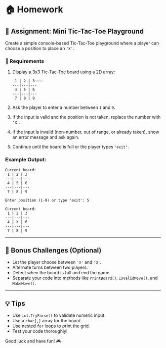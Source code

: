 # 🏠 Homework

## 🧩 Assignment: Mini Tic-Tac-Toe Playground

Create a simple console-based Tic-Tac-Toe playground where a player can choose a position to place an `'X'`.

### 📝 Requirements

1. Display a 3x3 Tic-Tac-Toe board using a 2D array:
    ```
     1 | 2 | 3~~~~
    ---|---|---
     4 | 5 | 6
    ---|---|---
     7 | 8 | 9
    ```

2. Ask the player to enter a number between `1` and `9`.

3. If the input is valid and the position is not taken, replace the number with `'X'`.

4. If the input is invalid (non-number, out of range, or already taken), show an error message and ask again.

5. Continue until the board is full or the player types `"exit"`.

### Example Output:
```
Current board:
 1 | 2 | 3
---|---|---
 4 | 5 | 6
---|---|---
 7 | 8 | 9

Enter position (1-9) or type 'exit': 5

Current board:
 1 | 2 | 3
---|---|---
 4 | X | 6
---|---|---
 7 | 8 | 9
```

---

## 🚀 Bonus Challenges (Optional)

- Let the player choose between `'X'` and `'O'`.
- Alternate turns between two players.
- Detect when the board is full and end the game.
- Separate your code into methods like `PrintBoard()`, `IsValidMove()`, and `MakeMove()`.

---

## 💡 Tips

- Use `int.TryParse()` to validate numeric input.
- Use a `char[,]` array for the board.
- Use nested `for` loops to print the grid.
- Test your code thoroughly!

Good luck and have fun! 🎮
